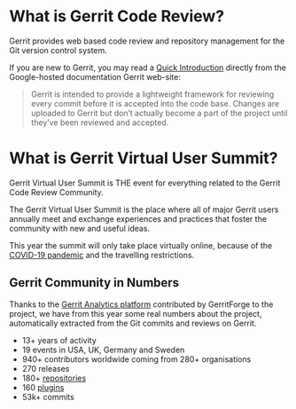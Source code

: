 # What is Gerrit Code Review?

Gerrit provides web based code review and repository management
for the Git version control system.

If you are new to Gerrit, you may read a [Quick Introduction](https://gerrit-review.googlesource.com/Documentation/intro-quick.html)
directly from the Google-hosted documentation Gerrit web-site:

> Gerrit is intended to provide a lightweight framework for reviewing
> every commit before it is accepted into the code base. Changes are
> uploaded to Gerrit but don’t actually become a part of the project
> until they’ve been reviewed and accepted.

# What is Gerrit Virtual User Summit?

Gerrit Virtual User Summit is THE event for everything related
to the Gerrit Code Review Community.

The Gerrit Virtual User Summit is the place where all of major Gerrit users
annually meet and exchange experiences and practices that foster the
community with new and useful ideas.

This year the summit will only take place virtually online,
because of the [COVID-19 pandemic](https://en.wikipedia.org/wiki/COVID-19) and the
travelling restrictions.

## Gerrit Community in Numbers

Thanks to the [Gerrit Analytics platform](https://analytics.gerrithub.io)
contributed by GerritForge to the project, we have from this year some real numbers about the
project, automatically extracted from the Git commits and reviews on Gerrit.

* 13+ years of activity
* 19 events in USA, UK, Germany and Sweden
* 940+ contributors worldwide coming from 280+ organisations
* 270 releases
* 180+ [repositories](https://gerrit.googlesource.com/)
* 160 [plugins](https://www.gerritcodereview.com/plugins.html)
* 53k+ commits
